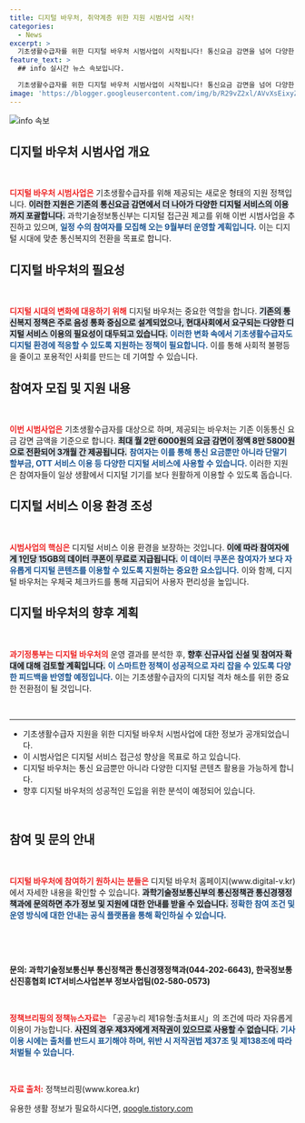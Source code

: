 ```yaml
---
title: 디지털 바우처, 취약계층 위한 지원 시범사업 시작!
categories:
  - News
excerpt: >
  기초생활수급자를 위한 디지털 바우처 시범사업이 시작됩니다! 통신요금 감면을 넘어 다양한 디지털 서비스 이용이 가능해지며, 참여자는 3개월 동안 85,800원의 바우처와 15GB 데이터 쿠폰을 지급받습니다. 디지털 격차 해소의 새로운 전환점이 될 이 기회를 놓치지 마세요!
feature_text: >
  ## info 실시간 뉴스 속보입니다.

  기초생활수급자를 위한 디지털 바우처 시범사업이 시작됩니다! 통신요금 감면을 넘어 다양한 디지털 서비스 이용이 가능해지며, 참여자는 3개월 동안 85,800원의 바우처와 15GB 데이터 쿠폰을 지급받습니다. 디지털 격차 해소의 새로운 전환점이 될 이 기회를 놓치지 마세요!
image: 'https://blogger.googleusercontent.com/img/b/R29vZ2xl/AVvXsEixyZcFfHzMRdzZMjFBmAUKJYCLCGyLL1o632UiGVXcaFdKo_bkvkuCioo0uUKlGfBVcT3P84aROyZIXSBEx3Aw5nCQ3pTgDom1WDC4m8eifvWiAmWEEVb4x6G_l8C0QH225ldMjyaFvpxGEBGNO37VmDTDMHGhJPq73UglMfDca1-0aw/s1600/blogspot.png'
---
```


<p><img src="https://blogger.googleusercontent.com/img/b/R29vZ2xl/AVvXsEixyZcFfHzMRdzZMjFBmAUKJYCLCGyLL1o632UiGVXcaFdKo_bkvkuCioo0uUKlGfBVcT3P84aROyZIXSBEx3Aw5nCQ3pTgDom1WDC4m8eifvWiAmWEEVb4x6G_l8C0QH225ldMjyaFvpxGEBGNO37VmDTDMHGhJPq73UglMfDca1-0aw/s1600/blogspot.png" alt="info 속보" /></p>

<h2 data-ke-size="size26">디지털 바우처 시범사업 개요</h2>

<p data-ke-size="size16">&nbsp;</p>

<p><b><span style="color: #ee2323;">디지털 바우처 시범사업은</span></b> 기초생활수급자를 위해 제공되는 새로운 형태의 지원 정책입니다. <b><span style="background-color: #21538527;">이러한 지원은 기존의 통신요금 감면에서 더 나아가 다양한 디지털 서비스의 이용까지 포괄합니다.</span></b> 과학기술정보통신부는 디지털 접근권 제고를 위해 이번 시범사업을 추진하고 있으며, <b><span style="color: #1a5490;">일정 수의 참여자를 모집해 오는 9월부터 운영할 계획입니다.</span></b> 이는 디지털 시대에 맞춘 통신복지의 전환을 목표로 합니다. </p>

<h2 data-ke-size="size26">디지털 바우처의 필요성</h2>

<p data-ke-size="size16">&nbsp;</p>

<p><b><span style="color: #ee2323;">디지털 시대의 변화에 대응하기 위해</span></b> 디지털 바우처는 중요한 역할을 합니다. <b><span style="background-color: #21538527;">기존의 통신복지 정책은 주로 음성 통화 중심으로 설계되었으나, 현대사회에서 요구되는 다양한 디지털 서비스 이용의 필요성이 대두되고 있습니다.</span></b> <b><span style="color: #1a5490;">이러한 변화 속에서 기초생활수급자도 디지털 환경에 적응할 수 있도록 지원하는 정책이 필요합니다.</span></b> 이를 통해 사회적 불평등을 줄이고 포용적인 사회를 만드는 데 기여할 수 있습니다.</p>

<h2 data-ke-size="size26">참여자 모집 및 지원 내용</h2>

<p data-ke-size="size16">&nbsp;</p>

<p><b><span style="color: #ee2323;">이번 시범사업은</span></b> 기초생활수급자를 대상으로 하며, 제공되는 바우처는 기존 이동통신 요금 감면 금액을 기준으로 합니다. <b><span style="background-color: #21538527;">최대 월 2만 6000원의 요금 감면이 정액 8만 5800원으로 전환되어 3개월 간 제공됩니다.</span></b> <b><span style="color: #1a5490;">참여자는 이를 통해 통신 요금뿐만 아니라 단말기 할부금, OTT 서비스 이용 등 다양한 디지털 서비스에 사용할 수 있습니다.</span></b> 이러한 지원은 참여자들이 일상 생활에서 디지털 기기를 보다 원활하게 이용할 수 있도록 돕습니다.</p>

<h2 data-ke-size="size26">디지털 서비스 이용 환경 조성</h2>

<p data-ke-size="size16">&nbsp;</p>

<p><b><span style="color: #ee2323;">시범사업의 핵심은</span></b> 디지털 서비스 이용 환경을 보장하는 것입니다. <b><span style="background-color: #21538527;">이에 따라 참여자에게 1인당 15GB의 데이터 쿠폰이 무료로 지급됩니다.</span></b> <b><span style="color: #1a5490;">이 데이터 쿠폰은 참여자가 보다 자유롭게 디지털 콘텐츠를 이용할 수 있도록 지원하는 중요한 요소입니다.</span></b> 이와 함께, 디지털 바우처는 우체국 체크카드를 통해 지급되어 사용자 편리성을 높입니다.</p>

<h2 data-ke-size="size26">디지털 바우처의 향후 계획</h2>

<p data-ke-size="size16">&nbsp;</p>

<p><b><span style="color: #ee2323;">과기정통부는 디지털 바우처의</span></b> 운영 결과를 분석한 후, <b><span style="background-color: #21538527;">향후 신규사업 신설 및 참여자 확대에 대해 검토할 계획입니다.</span></b> <b><span style="color: #1a5490;">이 스마트한 정책이 성공적으로 자리 잡을 수 있도록 다양한 피드백을 반영할 예정입니다.</span></b> 이는 기초생활수급자의 디지털 격차 해소를 위한 중요한 전환점이 될 것입니다.</p>

<p data-ke-size="size16">&nbsp;</p>

<hr />

<ul>
  <li>기초생활수급자 지원을 위한 디지털 바우처 시범사업에 대한 정보가 공개되었습니다.</li>
  <li>이 시범사업은 디지털 서비스 접근성 향상을 목표로 하고 있습니다.</li>
  <li>디지털 바우처는 통신 요금뿐만 아니라 다양한 디지털 콘텐츠 활용을 가능하게 합니다.</li>
  <li>향후 디지털 바우처의 성공적인 도입을 위한 분석이 예정되어 있습니다.</li>
</ul>

<p data-ke-size="size16">&nbsp;</p>

<h2 data-ke-size="size26">참여 및 문의 안내</h2>

<p data-ke-size="size16">&nbsp;</p>

<p><b><span style="color: #ee2323;">디지털 바우처에 참여하기 원하시는 분들은</span></b> 디지털 바우처 홈페이지(www.digital-v.kr)에서 자세한 내용을 확인할 수 있습니다. <b><span style="background-color: #21538527;">과학기술정보통신부의 통신정책관 통신경쟁정책과에 문의하면 추가 정보 및 지원에 대한 안내를 받을 수 있습니다.</span></b> <b><span style="color: #1a5490;">정확한 참여 조건 및 운영 방식에 대한 안내는 공식 플랫폼을 통해 확인하실 수 있습니다.</span></b> </p>

<p data-ke-size="size16">&nbsp;</p>

<p data-ke-size="size16">&nbsp;</p>

<p><b>문의: 과학기술정보통신부 통신정책관 통신경쟁정책과(044-202-6643), 한국정보통신진흥협회 ICT서비스사업본부 정보사업팀(02-580-0573)</b></p>

<p data-ke-size="size16">&nbsp;</p> 

<p><b><span style="color: #ee2323;">정책브리핑의 정책뉴스자료는</span></b> 「공공누리 제1유형:출처표시」의 조건에 따라 자유롭게 이용이 가능합니다. <b><span style="background-color: #21538527;">사진의 경우 제3자에게 저작권이 있으므로 사용할 수 없습니다.</span></b> <b><span style="color: #1a5490;">기사 이용 시에는 출처를 반드시 표기해야 하며, 위반 시 저작권법 제37조 및 제138조에 따라 처벌될 수 있습니다.</span></b></p>

<p data-ke-size="size16">&nbsp;</p> 

<p><b><span style="color: #ee2323;">자료 출처:</span></b> 정책브리핑(www.korea.kr)</p>
유용한 생활 정보가 필요하시다면, <a href="https://qoogle.tistory.com" rel="dofollow">qoogle.tistory.com</a>


